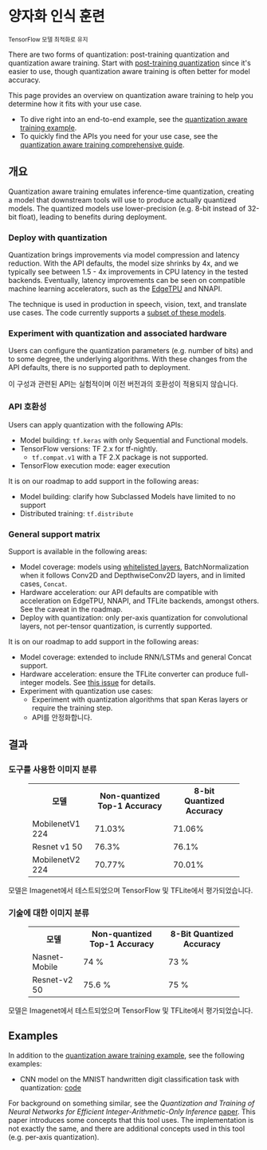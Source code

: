 # 양자화 인식 훈련

<sub>TensorFlow 모델 최적화로 유지</sub>

There are two forms of quantization: post-training quantization and quantization aware training. Start with [post-training quantization](post_training.md) since it's easier to use, though quantization aware training is often better for model accuracy.

This page provides an overview on quantization aware training to help you determine how it fits with your use case.

- To dive right into an end-to-end example, see the [quantization aware training example](training_example.md).
- To quickly find the APIs you need for your use case, see the [quantization aware training comprehensive guide](training_comprehensive_guide.md).

## 개요

Quantization aware training emulates inference-time quantization, creating a model that downstream tools will use to produce actually quantized models. The quantized models use lower-precision (e.g. 8-bit instead of 32-bit float), leading to benefits during deployment.

### Deploy with quantization

Quantization brings improvements via model compression and latency reduction. With the API defaults, the model size shrinks by 4x, and we typically see between 1.5 - 4x improvements in CPU latency in the tested backends. Eventually, latency improvements can be seen on compatible machine learning accelerators, such as the [EdgeTPU](https://coral.ai/docs/edgetpu/benchmarks/) and NNAPI.

The technique is used in production in speech, vision, text, and translate use cases. The code currently supports a [subset of these models](#general-support-matrix).

### Experiment with quantization and associated hardware

Users can configure the quantization parameters (e.g. number of bits) and to some degree, the underlying algorithms. With these changes from the API defaults, there is no supported path to deployment.

이 구성과 관련된 API는 실험적이며 이전 버전과의 호환성이 적용되지 않습니다.

### API 호환성

Users can apply quantization with the following APIs:

- Model building: `tf.keras` with only Sequential and Functional models.
- TensorFlow versions: TF 2.x for tf-nightly.
    - `tf.compat.v1` with a TF 2.X package is not supported.
- TensorFlow execution mode: eager execution

It is on our roadmap to add support in the following areas:

<!-- TODO(tfmot): file Github issues. -->

- Model building: clarify how Subclassed Models have limited to no support
- Distributed training: `tf.distribute`

### General support matrix

Support is available in the following areas:

- Model coverage: models using [whitelisted layers](https://github.com/tensorflow/model-optimization/tree/master/tensorflow_model_optimization/python/core/quantization/keras/default_8bit/default_8bit_quantize_registry.py), BatchNormalization when it follows Conv2D and DepthwiseConv2D layers, and in limited cases, `Concat`.
    <!-- TODO(tfmot): add more details and ensure they are all correct. -->
- Hardware acceleration: our API defaults are compatible with acceleration on EdgeTPU, NNAPI, and TFLite backends, amongst others. See the caveat in the roadmap.
- Deploy with quantization: only per-axis quantization for convolutional layers, not per-tensor quantization, is currently supported.

It is on our roadmap to add support in the following areas:

<!-- TODO(tfmot): file Github issue. Update as more functionality is added prior
to launch. -->

- Model coverage: extended to include RNN/LSTMs and general Concat support.
- Hardware acceleration: ensure the TFLite converter can produce full-integer models. See [this issue](https://github.com/tensorflow/tensorflow/issues/38285) for details.
- Experiment with quantization use cases:
    - Experiment with quantization algorithms that span Keras layers or require the training step.
    - API를 안정화합니다.

## 결과

### 도구를 사용한 이미지 분류

<figure>
  <table>
    <tr>
      <th>모델</th>
      <th>Non-quantized Top-1 Accuracy </th>
      <th>8-bit Quantized Accuracy </th>
    </tr>
    <tr>
      <td>MobilenetV1 224</td>
      <td>71.03%</td>
      <td>71.06%</td>
    </tr>
    <tr>
      <td>Resnet v1 50</td>
      <td>76.3%</td>
      <td>76.1%</td>
    </tr>
    <tr>
      <td>MobilenetV2 224</td>
      <td>70.77%</td>
      <td>70.01%</td>
    </tr>
 </table>
</figure>

모델은 Imagenet에서 테스트되었으며 TensorFlow 및 TFLite에서 평가되었습니다.

### 기술에 대한 이미지 분류

<figure>
  <table>
    <tr>
      <th>모델</th>
      <th>Non-quantized Top-1 Accuracy </th>
      <th>8-Bit Quantized Accuracy </th>
    </tr>
<tr>
      <td>Nasnet-Mobile</td>
      <td>74 %</td>
      <td>73 %</td>
    </tr>
    <tr>
      <td>Resnet-v2 50</td>
      <td>75.6 %</td>
      <td>75 %</td>
    </tr>
 </table>
</figure>

모델은 Imagenet에서 테스트되었으며 TensorFlow 및 TFLite에서 평가되었습니다.

## Examples

In addition to the [quantization aware training example](training_example.md), see the following examples:

- CNN model on the MNIST handwritten digit classification task with quantization: [code](https://github.com/tensorflow/model-optimization/blob/master/tensorflow_model_optimization/python/core/quantization/keras/quantize_functional_test.py)

For background on something similar, see the *Quantization and Training of Neural Networks for Efficient Integer-Arithmetic-Only Inference* [paper](https://arxiv.org/abs/1712.05877). This paper introduces some concepts that this tool uses. The implementation is not exactly the same, and there are additional concepts used in this tool (e.g. per-axis quantization).
